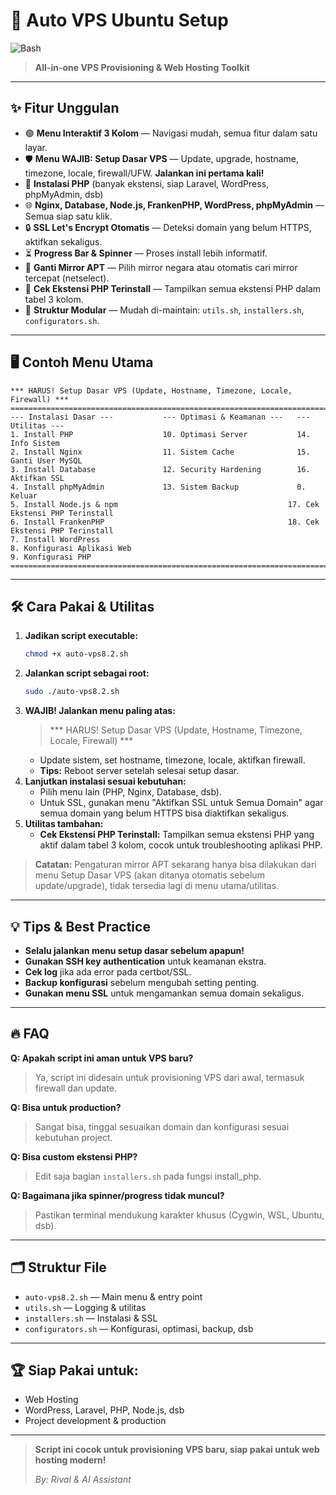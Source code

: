 # 🚀 Auto VPS Ubuntu Setup

![Bash](https://img.shields.io/badge/Bash-Script-green?logo=gnubash)

> **All-in-one VPS Provisioning & Web Hosting Toolkit**

---

## ✨ Fitur Unggulan

- 🟢 **Menu Interaktif 3 Kolom** — Navigasi mudah, semua fitur dalam satu layar.
- 🛡️ **Menu WAJIB: Setup Dasar VPS** — Update, upgrade, hostname, timezone, locale, firewall/UFW. **Jalankan ini pertama kali!**
- 🐘 **Instalasi PHP** (banyak ekstensi, siap Laravel, WordPress, phpMyAdmin, dsb)
- 🌐 **Nginx, Database, Node.js, FrankenPHP, WordPress, phpMyAdmin** — Semua siap satu klik.
- 🔒 **SSL Let's Encrypt Otomatis** — Deteksi domain yang belum HTTPS, aktifkan sekaligus.
- ⏳ **Progress Bar & Spinner** — Proses install lebih informatif.
- 🧭 **Ganti Mirror APT** — Pilih mirror negara atau otomatis cari mirror tercepat (netselect).
- 🧩 **Cek Ekstensi PHP Terinstall** — Tampilkan semua ekstensi PHP dalam tabel 3 kolom.
- 🧩 **Struktur Modular** — Mudah di-maintain: `utils.sh`, `installers.sh`, `configurators.sh`.

---

## 🖥️ Contoh Menu Utama

```
*** HARUS! Setup Dasar VPS (Update, Hostname, Timezone, Locale, Firewall) ***
================================================================================
--- Instalasi Dasar ---           --- Optimasi & Keamanan ---   --- Utilitas ---
1. Install PHP                    10. Optimasi Server           14. Info Sistem
2. Install Nginx                  11. Sistem Cache              15. Ganti User MySQL
3. Install Database               12. Security Hardening        16. Aktifkan SSL
4. Install phpMyAdmin             13. Sistem Backup             0. Keluar
5. Install Node.js & npm                                      17. Cek Ekstensi PHP Terinstall
6. Install FrankenPHP                                         18. Cek Ekstensi PHP Terinstall
7. Install WordPress
8. Konfigurasi Aplikasi Web
9. Konfigurasi PHP
================================================================================
```

---

## 🛠️ Cara Pakai & Utilitas

1. **Jadikan script executable:**
   ```bash
   chmod +x auto-vps8.2.sh
   ```
2. **Jalankan script sebagai root:**
   ```bash
   sudo ./auto-vps8.2.sh
   ```
3. **WAJIB! Jalankan menu paling atas:**
   > *** HARUS! Setup Dasar VPS (Update, Hostname, Timezone, Locale, Firewall) ***
   - Update sistem, set hostname, timezone, locale, aktifkan firewall.
   - **Tips:** Reboot server setelah selesai setup dasar.
4. **Lanjutkan instalasi sesuai kebutuhan:**
   - Pilih menu lain (PHP, Nginx, Database, dsb).
   - Untuk SSL, gunakan menu "Aktifkan SSL untuk Semua Domain" agar semua domain yang belum HTTPS bisa diaktifkan sekaligus.
5. **Utilitas tambahan:**
   - **Cek Ekstensi PHP Terinstall:** Tampilkan semua ekstensi PHP yang aktif dalam tabel 3 kolom, cocok untuk troubleshooting aplikasi PHP.

> **Catatan:** Pengaturan mirror APT sekarang hanya bisa dilakukan dari menu Setup Dasar VPS (akan ditanya otomatis sebelum update/upgrade), tidak tersedia lagi di menu utama/utilitas.

---

## 💡 Tips & Best Practice

- **Selalu jalankan menu setup dasar sebelum apapun!**
- **Gunakan SSH key authentication** untuk keamanan ekstra.
- **Cek log** jika ada error pada certbot/SSL.
- **Backup konfigurasi** sebelum mengubah setting penting.
- **Gunakan menu SSL** untuk mengamankan semua domain sekaligus.

---

## 🔥 FAQ

**Q: Apakah script ini aman untuk VPS baru?**
> Ya, script ini didesain untuk provisioning VPS dari awal, termasuk firewall dan update.

**Q: Bisa untuk production?**
> Sangat bisa, tinggal sesuaikan domain dan konfigurasi sesuai kebutuhan project.

**Q: Bisa custom ekstensi PHP?**
> Edit saja bagian `installers.sh` pada fungsi install_php.

**Q: Bagaimana jika spinner/progress tidak muncul?**
> Pastikan terminal mendukung karakter khusus (Cygwin, WSL, Ubuntu, dsb).

---

## 🗂️ Struktur File

- `auto-vps8.2.sh` — Main menu & entry point
- `utils.sh` — Logging & utilitas
- `installers.sh` — Instalasi & SSL
- `configurators.sh` — Konfigurasi, optimasi, backup, dsb

---

## 🏆 Siap Pakai untuk:
- Web Hosting
- WordPress, Laravel, PHP, Node.js, dsb
- Project development & production

---

> **Script ini cocok untuk provisioning VPS baru, siap pakai untuk web hosting modern!**
> 
> _By: Rival & AI Assistant_
